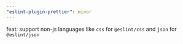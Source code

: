 ```yaml
---
"eslint-plugin-prettier": minor
---
```


feat: support non-js languages like `css` for `@eslint/css` and `json` for `@eslint/json`
